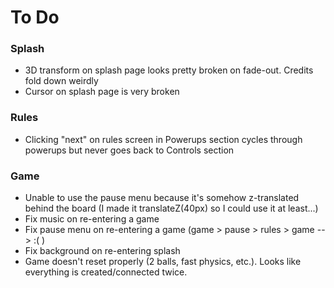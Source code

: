 # To Do


### Splash
* 3D transform on splash page looks pretty broken on fade-out. Credits fold down weirdly
* Cursor on splash page is very broken

### Rules
* Clicking "next" on rules screen in Powerups section cycles through powerups but never goes back to Controls section

### Game
* Unable to use the pause menu because it's somehow z-translated behind the board (I made it translateZ(40px) so I could use it at least...)
* Fix music on re-entering a game
* Fix pause menu on re-entering a game (game > pause > rules > game --> :( )
* Fix background on re-entering splash
* Game doesn't reset properly (2 balls, fast physics, etc.). Looks like everything is created/connected twice.
